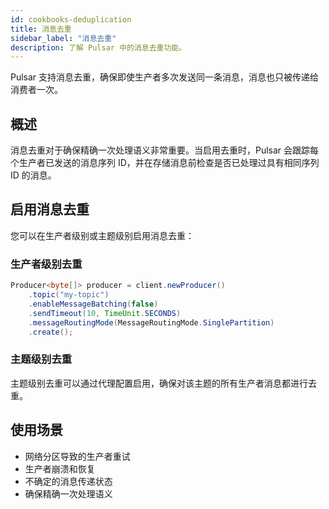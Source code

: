 ```yaml
---
id: cookbooks-deduplication
title: 消息去重
sidebar_label: "消息去重"
description: 了解 Pulsar 中的消息去重功能。
---
```


Pulsar 支持消息去重，确保即使生产者多次发送同一条消息，消息也只被传递给消费者一次。

## 概述

消息去重对于确保精确一次处理语义非常重要。当启用去重时，Pulsar 会跟踪每个生产者已发送的消息序列 ID，并在存储消息前检查是否已处理过具有相同序列 ID 的消息。

## 启用消息去重

您可以在生产者级别或主题级别启用消息去重：

### 生产者级别去重

```java
Producer<byte[]> producer = client.newProducer()
    .topic("my-topic")
    .enableMessageBatching(false)
    .sendTimeout(10, TimeUnit.SECONDS)
    .messageRoutingMode(MessageRoutingMode.SinglePartition)
    .create();
```

### 主题级别去重

主题级别去重可以通过代理配置启用，确保对该主题的所有生产者消息都进行去重。

## 使用场景

- 网络分区导致的生产者重试
- 生产者崩溃和恢复
- 不确定的消息传递状态
- 确保精确一次处理语义